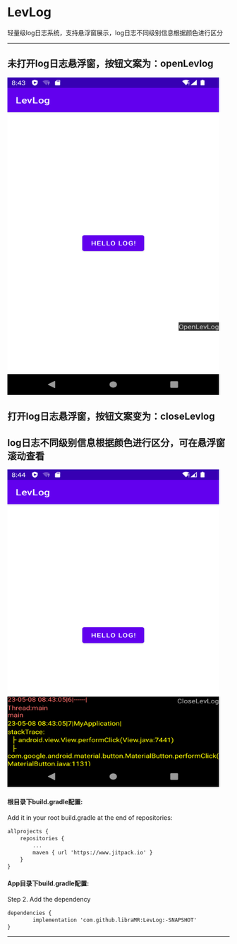 # LevLog
轻量级log日志系统，支持悬浮窗展示，log日志不同级别信息根据颜色进行区分

---
##  未打开log日志悬浮窗，按钮文案为：openLevlog
<img src="step1.png" width="480" height="720"/><br/>

##  打开log日志悬浮窗，按钮文案变为：closeLevlog
##  log日志不同级别信息根据颜色进行区分，可在悬浮窗滚动查看
<img src="step2.png" width="480" height="720"/><br/>


####  根目录下build.gradle配置:
Add it in your root build.gradle at the end of repositories:

	allprojects {
		repositories {
			...
			maven { url 'https://www.jitpack.io' }
		}
	}
 
#### App目录下build.gradle配置:
Step 2. Add the dependency

	dependencies {
	        implementation 'com.github.libraMR:LevLog:-SNAPSHOT'
	}
---
